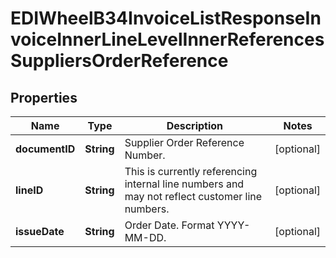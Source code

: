 

# EDIWheelB34InvoiceListResponseInvoiceInnerLineLevelInnerReferencesSuppliersOrderReference


## Properties

| Name | Type | Description | Notes |
|------------ | ------------- | ------------- | -------------|
|**documentID** | **String** | Supplier Order Reference Number. |  [optional] |
|**lineID** | **String** | This is currently referencing internal line numbers and may not reflect customer line numbers. |  [optional] |
|**issueDate** | **String** | Order Date. Format YYYY-MM-DD. |  [optional] |




